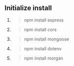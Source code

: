 ##  Initialize install ## 

1. > npm install express
2. > npm install cors
3. > npm install mongoose
4. > npm install dotenv
5. > npm install morgan

